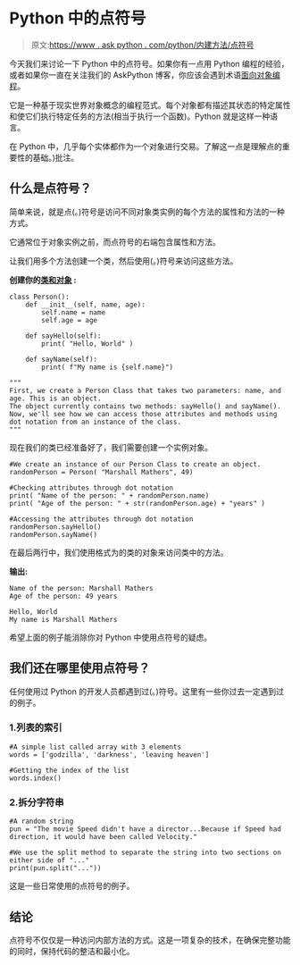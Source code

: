 # Python 中的点符号

> 原文:[https://www . ask python . com/python/内建方法/点符号](https://www.askpython.com/python/built-in-methods/dot-notation)

今天我们来讨论一下 Python 中的点符号。如果你有一点用 Python 编程的经验，或者如果你一直在关注我们的 AskPython 博客，你应该会遇到术语[面向对象编程](https://www.askpython.com/python/oops/object-oriented-programming-python)。

它是一种基于现实世界对象概念的编程范式。每个对象都有描述其状态的特定属性和使它们执行特定任务的方法(相当于执行一个函数)。Python 就是这样一种语言。

在 Python 中，几乎每个实体都作为一个对象进行交易。了解这一点是理解点的重要性的基础。)批注。

## 什么是点符号？

简单来说，就是点(。)符号是访问不同对象类实例的每个方法的属性和方法的一种方式。

它通常位于对象实例之前，而点符号的右端包含属性和方法。

让我们用多个方法创建一个类，然后使用(。)符号来访问这些方法。

**创建你的[类和对象](https://www.askpython.com/python/oops/python-classes-objects) :**

```
class Person():
    def __init__(self, name, age):
        self.name = name
        self.age = age

    def sayHello(self):
        print( "Hello, World" )

    def sayName(self):
        print( f"My name is {self.name}")

"""
First, we create a Person Class that takes two parameters: name, and age. This is an object. 
The object currently contains two methods: sayHello() and sayName().
Now, we'll see how we can access those attributes and methods using dot notation from an instance of the class. 
"""

```

现在我们的类已经准备好了，我们需要创建一个实例对象。

```
#We create an instance of our Person Class to create an object. 
randomPerson = Person( "Marshall Mathers", 49)

#Checking attributes through dot notation
print( "Name of the person: " + randomPerson.name) 
print( "Age of the person: " + str(randomPerson.age) + "years" )

#Accessing the attributes through dot notation
randomPerson.sayHello()
randomPerson.sayName()

```

在最后两行中，我们使用格式为<object name="">的类的对象来访问类中的方法。<method name=""></method></object>

**输出:**

```
Name of the person: Marshall Mathers
Age of the person: 49 years

Hello, World
My name is Marshall Mathers

```

希望上面的例子能消除你对 Python 中使用点符号的疑虑。

## 我们还在哪里使用点符号？

任何使用过 Python 的开发人员都遇到过(。)符号。这里有一些你过去一定遇到过的例子。

### 1.列表的索引

```
#A simple list called array with 3 elements
words = ['godzilla', 'darkness', 'leaving heaven']

#Getting the index of the list
words.index()

```

### 2.拆分字符串

```
#A random string
pun = "The movie Speed didn't have a director...Because if Speed had direction, it would have been called Velocity."

#We use the split method to separate the string into two sections on either side of "..."
print(pun.split("..."))

```

这是一些日常使用的点符号的例子。

## 结论

点符号不仅仅是一种访问内部方法的方式。这是一项复杂的技术，在确保完整功能的同时，保持代码的整洁和最小化。